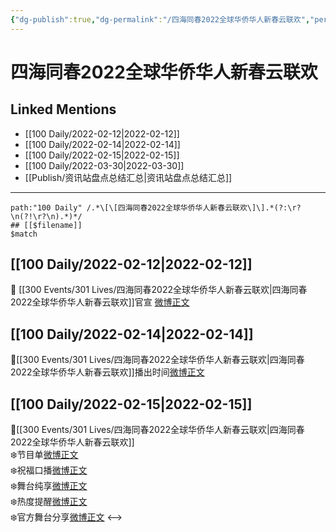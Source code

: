 ```yaml
---
{"dg-publish":true,"dg-permalink":"/四海同春2022全球华侨华人新春云联欢","permalink":"/四海同春2022全球华侨华人新春云联欢/","created":"2022-12-22T15:48:23.000+08:00","updated":"2023-04-10T16:18:32.000+08:00"}
---
```


# 四海同春2022全球华侨华人新春云联欢

## Linked Mentions
- [[100 Daily/2022-02-12\|2022-02-12]]
- [[100 Daily/2022-02-14\|2022-02-14]]
- [[100 Daily/2022-02-15\|2022-02-15]]
- [[100 Daily/2022-03-30\|2022-03-30]]
- [[Publish/资讯站盘点总结汇总\|资讯站盘点总结汇总]]


---

```expander
path:"100 Daily" /.*\[\[四海同春2022全球华侨华人新春云联欢\]\].*(?:\r?\n(?!\r?\n).*)*/
## [[$filename]]
$match
```
## [[100 Daily/2022-02-12\|2022-02-12]]
🌟 [[300 Events/301 Lives/四海同春2022全球华侨华人新春云联欢\|四海同春2022全球华侨华人新春云联欢]]官宣 [微博正文](https://weibo.com/detail/4736039091176389)
## [[100 Daily/2022-02-14\|2022-02-14]]
🌟[[300 Events/301 Lives/四海同春2022全球华侨华人新春云联欢\|四海同春2022全球华侨华人新春云联欢]]播出时间[微博正文](https://m.weibo.cn/6466290670/4736830135862925)
## [[100 Daily/2022-02-15\|2022-02-15]]
🌟[[300 Events/301 Lives/四海同春2022全球华侨华人新春云联欢\|四海同春2022全球华侨华人新春云联欢]]  
❄️节目单[微博正文](https://m.weibo.cn/6466290670/4737141958250165)  
❄️祝福口播[微博正文](https://m.weibo.cn/6466290670/4737152107151438)  
❄️舞台纯享[微博正文](https://m.weibo.cn/6466290670/4737161565307894)  
❄️热度提醒[微博正文](https://m.weibo.cn/6466290670/4737185339935076)  
❄️官方舞台分享[微博正文](https://m.weibo.cn/6466290670/4737164120165348)
<-->